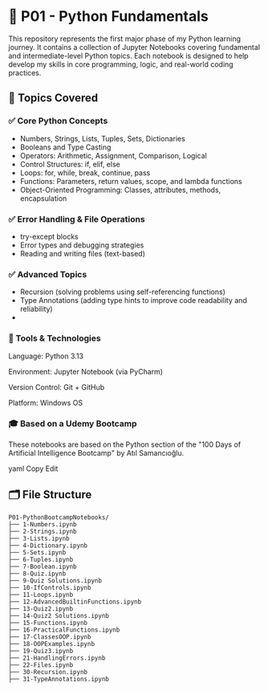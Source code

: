 # 📘 P01 - Python Fundamentals 

This repository represents the first major phase of my Python learning journey. It contains a collection of Jupyter Notebooks covering fundamental and intermediate-level Python topics. Each notebook is designed to help develop my skills in core programming, logic, and real-world coding practices.

## 🧠 Topics Covered

### ✅ Core Python Concepts
- Numbers, Strings, Lists, Tuples, Sets, Dictionaries
- Booleans and Type Casting
- Operators: Arithmetic, Assignment, Comparison, Logical
- Control Structures: if, elif, else
- Loops: for, while, break, continue, pass
- Functions: Parameters, return values, scope, and lambda functions
- Object-Oriented Programming: Classes, attributes, methods, encapsulation

### ✅ Error Handling & File Operations
- try-except blocks
- Error types and debugging strategies
- Reading and writing files (text-based)

### ✅ Advanced Topics
- Recursion (solving problems using self-referencing functions)
- Type Annotations (adding type hints to improve code readability and reliability)
- 
### 🧰 Tools & Technologies
Language: Python 3.13

Environment: Jupyter Notebook (via PyCharm)

Version Control: Git + GitHub

Platform: Windows OS

### 🎓 Based on a Udemy Bootcamp
These notebooks are based on the Python section of the "100 Days of Artificial Intelligence Bootcamp" by Atıl Samancıoğlu.

yaml
Copy
Edit


## 🗂️ File Structure

```plaintext
P01-PythonBootcampNotebooks/
├── 1-Numbers.ipynb
├── 2-Strings.ipynb
├── 3-Lists.ipynb
├── 4-Dictionary.ipynb
├── 5-Sets.ipynb
├── 6-Tuples.ipynb
├── 7-Boolean.ipynb
├── 8-Quiz.ipynb
├── 9-Quiz Solutions.ipynb
├── 10-IfControls.ipynb
├── 11-Loops.ipynb
├── 12-AdvancedBuiltinFunctions.ipynb
├── 13-Quiz2.ipynb
├── 14-Quiz2 Solutions.ipynb
├── 15-Functions.ipynb
├── 16-PracticalFunctions.ipynb
├── 17-ClassesOOP.ipynb
├── 18-OOPExamples.ipynb
├── 19-Quiz3.ipynb
├── 21-HandlingErrors.ipynb
├── 22-Files.ipynb
├── 30-Recursion.ipynb
├── 31-TypeAnnotations.ipynb

